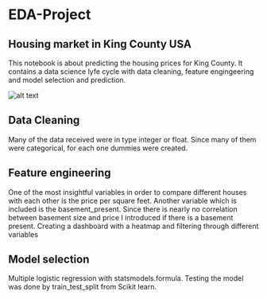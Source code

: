 # EDA-Project

## Housing market in King County USA

This notebook  is about predicting the housing prices for King County. It contains a data science lyfe cycle  with data cleaning, feature engingeering and model selection and prediction. 

![alt text](https://cache.marriott.com/marriottassets/destinations/hero/seattle-destination.jpg?interpolation=progressive-bilinear&resize=2880:960 "Seattle view")

## Data Cleaning

Many of the data received were in type integer or float. Since many of them were categorical, for each one dummies were created.

## Feature engineering 

One of the most insightful variables in order to compare different houses with each other is the price per square feet.
Another variable which is included is the basement_present. Since there is nearly no correlation between basement size and price I introduced if there is a basement present.
Creating a dashboard with a heatmap and filtering through different variables

## Model selection

Multiple logistic regression with statsmodels.formula. Testing the model was done by train_test_split from Scikit learn.
